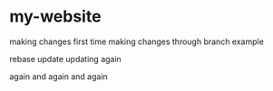 # my-website
making changes first time
making changes through branch example

rebase update
updating again

again and again and again